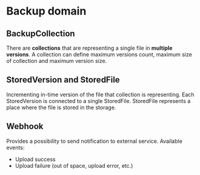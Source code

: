 Backup domain
=============

BackupCollection
----------------

There are **collections** that are representing a single file in **multiple versions**.
A collection can define maximum versions count, maximum size of collection and maximum version size.

StoredVersion and StoredFile
----------------------------

Incrementing in-time version of the file that collection is representing.
Each StoredVersion is connected to a single StoredFile.
StoredFile represents a place where the file is stored in the storage.

Webhook
-------

Provides a possibility to send notification to external service.
Available events:
- Upload success
- Upload failure (out of space, upload error, etc.)
